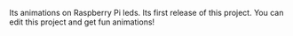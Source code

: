 Its animations on Raspberry Pi leds.
Its first release of this project.
You can edit this project and get fun animations!
